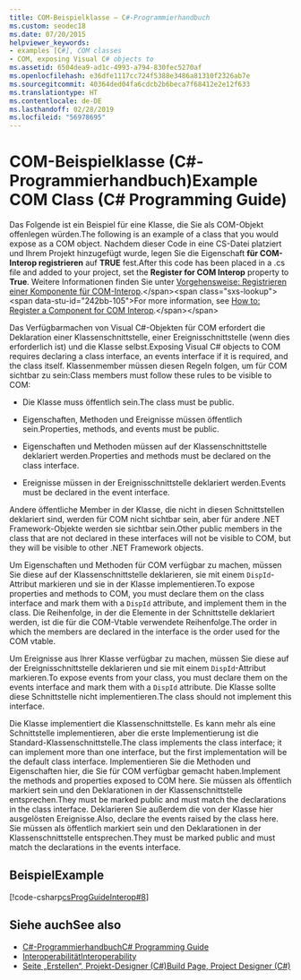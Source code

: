 ```yaml
---
title: COM-Beispielklasse – C#-Programmierhandbuch
ms.custom: seodec18
ms.date: 07/20/2015
helpviewer_keywords:
- examples [C#], COM classes
- COM, exposing Visual C# objects to
ms.assetid: 6504dea9-ad1c-4993-a794-830fec5270af
ms.openlocfilehash: e36dfe1117cc724f5388e3486a81310f2326ab7e
ms.sourcegitcommit: 40364ded04fa6cdcb2b6beca7f68412e2e12f633
ms.translationtype: HT
ms.contentlocale: de-DE
ms.lasthandoff: 02/28/2019
ms.locfileid: "56978695"
---
```

# <a name="example-com-class-c-programming-guide"></a><span data-ttu-id="242bb-102">COM-Beispielklasse (C#-Programmierhandbuch)</span><span class="sxs-lookup"><span data-stu-id="242bb-102">Example COM Class (C# Programming Guide)</span></span>
<span data-ttu-id="242bb-103">Das Folgende ist ein Beispiel für eine Klasse, die Sie als COM-Objekt offenlegen würden.</span><span class="sxs-lookup"><span data-stu-id="242bb-103">The following is an example of a class that you would expose as a COM object.</span></span> <span data-ttu-id="242bb-104">Nachdem dieser Code in eine CS-Datei platziert und Ihrem Projekt hinzugefügt wurde, legen Sie die Eigenschaft **für COM-Interop registrieren** auf **TRUE** fest.</span><span class="sxs-lookup"><span data-stu-id="242bb-104">After this code has been placed in a .cs file and added to your project, set the **Register for COM Interop** property to **True**.</span></span> <span data-ttu-id="242bb-105">Weitere Informationen finden Sie unter [Vorgehensweise: Registrieren einer Komponente für COM-Interop](https://docs.microsoft.com/previous-versions/visualstudio/visual-studio-2010/w29wacsy(v=vs.100)).</span><span class="sxs-lookup"><span data-stu-id="242bb-105">For more information, see [How to: Register a Component for COM Interop](https://docs.microsoft.com/previous-versions/visualstudio/visual-studio-2010/w29wacsy(v=vs.100)).</span></span>
  
 <span data-ttu-id="242bb-106">Das Verfügbarmachen von Visual C#-Objekten für COM erfordert die Deklaration einer Klassenschnittstelle, einer Ereignisschnittstelle (wenn dies erforderlich ist) und die Klasse selbst.</span><span class="sxs-lookup"><span data-stu-id="242bb-106">Exposing Visual C# objects to COM requires declaring a class interface, an events interface if it is required, and the class itself.</span></span> <span data-ttu-id="242bb-107">Klassenmember müssen diesen Regeln folgen, um für COM sichtbar zu sein:</span><span class="sxs-lookup"><span data-stu-id="242bb-107">Class members must follow these rules to be visible to COM:</span></span>  
  
-   <span data-ttu-id="242bb-108">Die Klasse muss öffentlich sein.</span><span class="sxs-lookup"><span data-stu-id="242bb-108">The class must be public.</span></span>  
  
-   <span data-ttu-id="242bb-109">Eigenschaften, Methoden und Ereignisse müssen öffentlich sein.</span><span class="sxs-lookup"><span data-stu-id="242bb-109">Properties, methods, and events must be public.</span></span>  
  
-   <span data-ttu-id="242bb-110">Eigenschaften und Methoden müssen auf der Klassenschnittstelle deklariert werden.</span><span class="sxs-lookup"><span data-stu-id="242bb-110">Properties and methods must be declared on the class interface.</span></span>  
  
-   <span data-ttu-id="242bb-111">Ereignisse müssen in der Ereignisschnittstelle deklariert werden.</span><span class="sxs-lookup"><span data-stu-id="242bb-111">Events must be declared in the event interface.</span></span>  
  
 <span data-ttu-id="242bb-112">Andere öffentliche Member in der Klasse, die nicht in diesen Schnittstellen deklariert sind, werden für COM nicht sichtbar sein, aber für andere .NET Framework-Objekte werden sie sichtbar sein.</span><span class="sxs-lookup"><span data-stu-id="242bb-112">Other public members in the class that are not declared in these interfaces will not be visible to COM, but they will be visible to other .NET Framework objects.</span></span>  
  
 <span data-ttu-id="242bb-113">Um Eigenschaften und Methoden für COM verfügbar zu machen, müssen Sie diese auf der Klassenschnittstelle deklarieren, sie mit einem `DispId`-Attribut markieren und sie in der Klasse implementieren.</span><span class="sxs-lookup"><span data-stu-id="242bb-113">To expose properties and methods to COM, you must declare them on the class interface and mark them with a `DispId` attribute, and implement them in the class.</span></span> <span data-ttu-id="242bb-114">Die Reihenfolge, in der die Elemente in der Schnittstelle deklariert werden, ist die für die COM-Vtable verwendete Reihenfolge.</span><span class="sxs-lookup"><span data-stu-id="242bb-114">The order in which the members are declared in the interface is the order used for the COM vtable.</span></span>  
  
 <span data-ttu-id="242bb-115">Um Ereignisse aus Ihrer Klasse verfügbar zu machen, müssen Sie diese auf der Ereignisschnittstelle deklarieren und sie mit einem `DispId`-Attribut markieren.</span><span class="sxs-lookup"><span data-stu-id="242bb-115">To expose events from your class, you must declare them on the events interface and mark them with a `DispId` attribute.</span></span> <span data-ttu-id="242bb-116">Die Klasse sollte diese Schnittstelle nicht implementieren.</span><span class="sxs-lookup"><span data-stu-id="242bb-116">The class should not implement this interface.</span></span>  
  
 <span data-ttu-id="242bb-117">Die Klasse implementiert die Klassenschnittstelle. Es kann mehr als eine Schnittstelle implementieren, aber die erste Implementierung ist die Standard-Klassenschnittstelle.</span><span class="sxs-lookup"><span data-stu-id="242bb-117">The class implements the class interface; it can implement more than one interface, but the first implementation will be the default class interface.</span></span> <span data-ttu-id="242bb-118">Implementieren Sie die Methoden und Eigenschaften hier, die Sie für COM verfügbar gemacht haben.</span><span class="sxs-lookup"><span data-stu-id="242bb-118">Implement the methods and properties exposed to COM here.</span></span> <span data-ttu-id="242bb-119">Sie müssen als öffentlich markiert sein und den Deklarationen in der Klassenschnittstelle entsprechen.</span><span class="sxs-lookup"><span data-stu-id="242bb-119">They must be marked public and must match the declarations in the class interface.</span></span> <span data-ttu-id="242bb-120">Deklarieren Sie außerdem die von der Klasse hier ausgelösten Ereignisse.</span><span class="sxs-lookup"><span data-stu-id="242bb-120">Also, declare the events raised by the class here.</span></span> <span data-ttu-id="242bb-121">Sie müssen als öffentlich markiert sein und den Deklarationen in der Klassenschnittstelle entsprechen.</span><span class="sxs-lookup"><span data-stu-id="242bb-121">They must be marked public and must match the declarations in the events interface.</span></span>  
  
## <a name="example"></a><span data-ttu-id="242bb-122">Beispiel</span><span class="sxs-lookup"><span data-stu-id="242bb-122">Example</span></span>  
 [!code-csharp[csProgGuideInterop#8](~/samples/snippets/csharp/VS_Snippets_VBCSharp/csProgGuideInterop/CS/ExampleCOM.cs#8)]  
  
## <a name="see-also"></a><span data-ttu-id="242bb-123">Siehe auch</span><span class="sxs-lookup"><span data-stu-id="242bb-123">See also</span></span>

- [<span data-ttu-id="242bb-124">C#-Programmierhandbuch</span><span class="sxs-lookup"><span data-stu-id="242bb-124">C# Programming Guide</span></span>](../../../csharp/programming-guide/index.md)
- [<span data-ttu-id="242bb-125">Interoperabilität</span><span class="sxs-lookup"><span data-stu-id="242bb-125">Interoperability</span></span>](../../../csharp/programming-guide/interop/index.md)
- [<span data-ttu-id="242bb-126">Seite „Erstellen“, Projekt-Designer (C#)</span><span class="sxs-lookup"><span data-stu-id="242bb-126">Build Page, Project Designer (C#)</span></span>](/visualstudio/ide/reference/build-page-project-designer-csharp)
